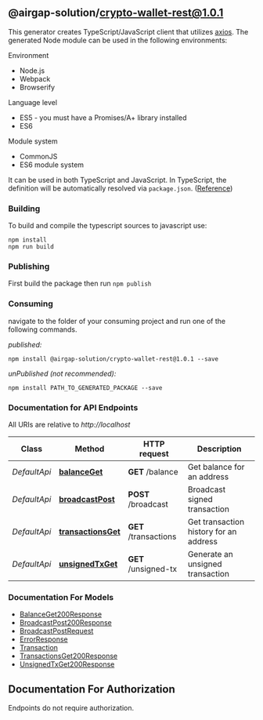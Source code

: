 ## @airgap-solution/crypto-wallet-rest@1.0.1

This generator creates TypeScript/JavaScript client that utilizes [axios](https://github.com/axios/axios). The generated Node module can be used in the following environments:

Environment
* Node.js
* Webpack
* Browserify

Language level
* ES5 - you must have a Promises/A+ library installed
* ES6

Module system
* CommonJS
* ES6 module system

It can be used in both TypeScript and JavaScript. In TypeScript, the definition will be automatically resolved via `package.json`. ([Reference](https://www.typescriptlang.org/docs/handbook/declaration-files/consumption.html))

### Building

To build and compile the typescript sources to javascript use:
```
npm install
npm run build
```

### Publishing

First build the package then run `npm publish`

### Consuming

navigate to the folder of your consuming project and run one of the following commands.

_published:_

```
npm install @airgap-solution/crypto-wallet-rest@1.0.1 --save
```

_unPublished (not recommended):_

```
npm install PATH_TO_GENERATED_PACKAGE --save
```

### Documentation for API Endpoints

All URIs are relative to *http://localhost*

Class | Method | HTTP request | Description
------------ | ------------- | ------------- | -------------
*DefaultApi* | [**balanceGet**](docs/DefaultApi.md#balanceget) | **GET** /balance | Get balance for an address
*DefaultApi* | [**broadcastPost**](docs/DefaultApi.md#broadcastpost) | **POST** /broadcast | Broadcast signed transaction
*DefaultApi* | [**transactionsGet**](docs/DefaultApi.md#transactionsget) | **GET** /transactions | Get transaction history for an address
*DefaultApi* | [**unsignedTxGet**](docs/DefaultApi.md#unsignedtxget) | **GET** /unsigned-tx | Generate an unsigned transaction


### Documentation For Models

 - [BalanceGet200Response](docs/BalanceGet200Response.md)
 - [BroadcastPost200Response](docs/BroadcastPost200Response.md)
 - [BroadcastPostRequest](docs/BroadcastPostRequest.md)
 - [ErrorResponse](docs/ErrorResponse.md)
 - [Transaction](docs/Transaction.md)
 - [TransactionsGet200Response](docs/TransactionsGet200Response.md)
 - [UnsignedTxGet200Response](docs/UnsignedTxGet200Response.md)


<a id="documentation-for-authorization"></a>
## Documentation For Authorization

Endpoints do not require authorization.

